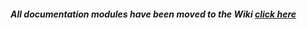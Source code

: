 
##### All documentation modules have been moved to the **Wiki** [click here](https://github.com/rickdevera/oh_cnapp/wiki/Tenable-Cloud-Security-Training-for-Ambassadors)